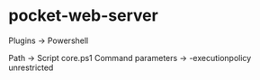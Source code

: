 # pocket-web-server
 
Plugins -> Powershell

Path -> Script core.ps1
Command parameters -> -executionpolicy unrestricted
